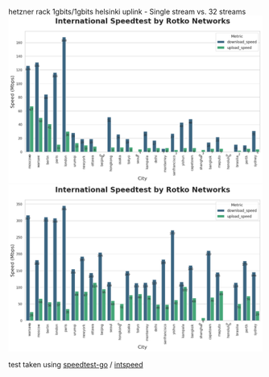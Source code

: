 hetzner rack 1gbits/1gbits helsinki uplink - Single stream vs. 32 streams
![1 threaded connection](speedtest-hetzner-rack-1thread.png)
![32 threaded connection](speedtest-hetzner-rack-32thread.png)

test taken using [speedtest-go](https://github.com/showwin/speedtest-go) / [intspeed](https://github.com/rotkonetworks/intspeed)


